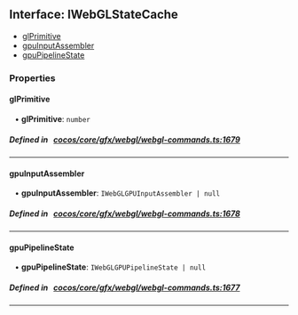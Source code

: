 ## Interface: IWebGLStateCache

- [glPrimitive](#glPrimitive)
- [gpuInputAssembler](#gpuInputAssembler)
- [gpuPipelineState](#gpuPipelineState)

### Properties

#### glPrimitive

<div style="margin-left: 10px;">


• **glPrimitive**: ``number``

</div>

##### Defined in &nbsp;   [cocos/core/gfx/webgl/webgl-commands.ts:1679](https://github.com/cocos-creator/engine/blob/c7bf6b8a9/cocos/core/gfx/webgl/webgl-commands.ts#L1679)&nbsp;
___
#### gpuInputAssembler

<div style="margin-left: 10px;">


• **gpuInputAssembler**: ``IWebGLGPUInputAssembler | null``

</div>

##### Defined in &nbsp;   [cocos/core/gfx/webgl/webgl-commands.ts:1678](https://github.com/cocos-creator/engine/blob/c7bf6b8a9/cocos/core/gfx/webgl/webgl-commands.ts#L1678)&nbsp;
___
#### gpuPipelineState

<div style="margin-left: 10px;">


• **gpuPipelineState**: ``IWebGLGPUPipelineState | null``

</div>

##### Defined in &nbsp;   [cocos/core/gfx/webgl/webgl-commands.ts:1677](https://github.com/cocos-creator/engine/blob/c7bf6b8a9/cocos/core/gfx/webgl/webgl-commands.ts#L1677)&nbsp;
___
